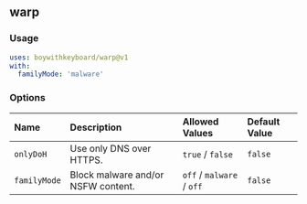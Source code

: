 ## warp

### Usage

```yaml
uses: boywithkeyboard/warp@v1
with:
  familyMode: 'malware'
```

### Options

| Name | Description | Allowed Values | Default Value |
| :--- | :--- | :--- | :--- |
| `onlyDoH` | Use only DNS over HTTPS. | `true` / `false` | `false` |
| `familyMode` | Block malware and/or NSFW content. | `off` / `malware` / `off` | `false` |

